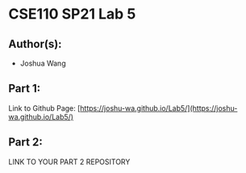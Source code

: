 # CSE110 SP21 Lab 5

## Author(s):
- Joshua Wang

## Part 1:

Link to Github Page: [https://joshu-wa.github.io/Lab5/](https://joshu-wa.github.io/Lab5/)

## Part 2:

LINK TO YOUR PART 2 REPOSITORY

